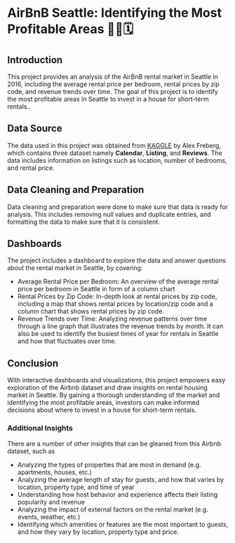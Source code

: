 # AirBnB Seattle: Identifying the Most Profitable Areas 🏡🛌🗓️

## Introduction

This project provides an analysis of the AirBnB rental market in Seattle in 2016, including the average rental price per bedroom, rental prices by zip code, and revenue trends over time. The goal of this project is to identify the most profitable areas in Seattle to invest in a house for short-term rentals..

## Data Source

The data used in this project was obtained from [KAGGLE](https://www.kaggle.com/datasets/alexanderfreberg/airbnb-listings-2016-dataset) by Alex Freberg, which contains three dataset namely **Calendar**, **Listing**, and **Reviews**. The data includes information on listings such as location, number of bedrooms, and rental price.

## Data Cleaning and Preparation

Data cleaning and preparation were done to make sure that data is ready for analysis. This includes removing null values and duplicate entries, and formatting the data to make sure that it is consistent.

## Dashboards
The project includes a dashboard to explore the data and answer questions about the rental market in Seattle, by covering:

- Average Rental Price per Bedroom: An overview of the average rental price per bedroom in Seattle in form of a column chart
- Rental Prices by Zip Code: In-depth look at rental prices by zip code, including a map that shows rental prices by location/zip code and a column chart that shows rental prices by zip code.
- Revenue Trends over Time: Analyzing revenue patterns over time through a line graph that illustrates the revenue trends by month. It can also be used to identify the busiest times of year for rentals in Seattle and how that fluctuates over time.

## Conclusion

With interactive dashboards and visualizations, this project empowers easy exploration of the Airbnb dataset and draw insights on rental housing market in Seattle. By gaining a thorough understanding of the market and identifying the most profitable areas, investors can make informed decisions about where to invest in a house for short-term rentals. 

### Additional Insights

There are a number of other insights that can be gleaned from this Airbnb dataset, such as

- Analyzing the types of properties that are most in demand (e.g. apartments, houses, etc.)
- Analyzing the average length of stay for guests, and how that varies by location, property type, and time of year
- Understanding how host behavior and experience affects their listing popularity and revenue
- Analyzing the impact of external factors on the rental market (e.g. events, weather, etc.)
- Identifying which amenities or features are the most important to guests, and how they vary by location, property type and price.

